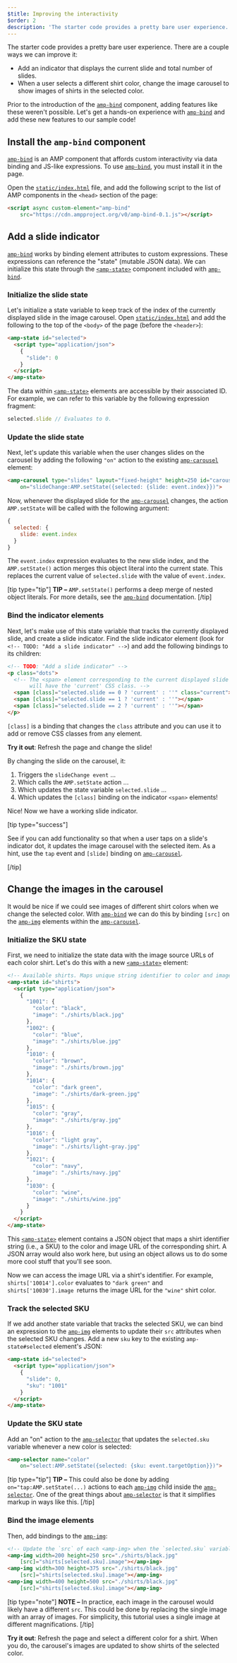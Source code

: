 ```yaml
---
$title: Improving the interactivity
$order: 2
description: 'The starter code provides a pretty bare user experience. There are a couple ways we can improve it - Add an indicator that displays the ...'
---
```


The starter code provides a pretty bare user experience. There are a couple ways we can improve it:

- Add an indicator that displays the current slide and total number of slides.
- When a user selects a different shirt color, change the image carousel to show images of shirts in the selected color.

Prior to the introduction of the [`amp-bind`](../../../../documentation/components/reference/amp-bind.md) component, adding features like these weren't possible. Let's get a hands-on experience with [`amp-bind`](../../../../documentation/components/reference/amp-bind.md) and add these new features to our sample code!

## Install the `amp-bind` component

[`amp-bind`](../../../../documentation/components/reference/amp-bind.md) is an AMP component that affords custom interactivity via data binding and JS-like expressions. To use [`amp-bind`](../../../../documentation/components/reference/amp-bind.md), you must install it in the page.

Open the [`static/index.html`](https://github.com/googlecodelabs/advanced-interactivity-in-amp/blob/master/static/index.html) file, and add the following script to the list of AMP components in the `<head>` section of the page:

```html
<script async custom-element="amp-bind"
    src="https://cdn.ampproject.org/v0/amp-bind-0.1.js"></script>
```

## Add a slide indicator

[`amp-bind`](../../../../documentation/components/reference/amp-bind.md) works by binding element attributes to custom expressions. These expressions can reference the "state" (mutable JSON data). We can initialize this state through the [`<amp-state>`](../../../../documentation/components/reference/amp-bind.md#state) component included with [`amp-bind`](../../../../documentation/components/reference/amp-bind.md).

### Initialize the slide state

Let's initialize a state variable to keep track of the index of the currently displayed slide in the image carousel. Open [`static/index.html`](https://github.com/googlecodelabs/advanced-interactivity-in-amp/blob/master/static/index.html) and add the following to the top of the `<body>` of the page (before the `<header>`):

```html
<amp-state id="selected">
  <script type="application/json">
    {
      "slide": 0
    }
  </script>
</amp-state>
```

The data within [`<amp-state>`](../../../../documentation/components/reference/amp-bind.md#state) elements are accessible by their associated ID. For example, we can refer to this variable by the following expression fragment:

```javascript
selected.slide // Evaluates to 0.
```

### Update the slide state

Next, let's update this variable when the user changes slides on the carousel by adding the following `"on"` action to the existing [`amp-carousel`](../../../../documentation/components/reference/amp-carousel.md) element:

```html
<amp-carousel type="slides" layout="fixed-height" height=250 id="carousel"
    on="slideChange:AMP.setState({selected: {slide: event.index}})">
```

Now, whenever the displayed slide for the [`amp-carousel`](../../../../documentation/components/reference/amp-carousel.md)  changes, the action `AMP.setState` will be called with the following argument:

```javascript
{
  selected: {
    slide: event.index
  }
}
```

The `event.index` expression evaluates to the new slide index, and the `AMP.setState()` action merges this object literal into the current state. This replaces the current value of `selected.slide` with the value of `event.index`.

[tip type="tip"]
**TIP –** `AMP.setState()` performs a deep merge of nested object literals. For more details, see the [`amp-bind`](../../../../documentation/components/reference/amp-bind.md) documentation.
[/tip]

### Bind the indicator elements

Next, let's make use of this state variable that tracks the currently displayed slide, and create a slide indicator. Find the slide indicator element (look for `<!-- TODO: "Add a slide indicator" -->`) and add the following bindings to its children:

```html
<!-- TODO: "Add a slide indicator" -->
<p class="dots">
  <!-- The <span> element corresponding to the current displayed slide
       will have the 'current' CSS class. -->
  <span [class]="selected.slide == 0 ? 'current' : ''" class="current"></span>
  <span [class]="selected.slide == 1 ? 'current' : ''"></span>
  <span [class]="selected.slide == 2 ? 'current' : ''"></span>
</p>
```

`[class]` is a binding that changes the `class` attribute and you can use it to add or remove CSS classes from any element.

**Try it out**: Refresh the page and change the slide!

By changing the slide on the carousel, it:

1.  Triggers the `slideChange event` ...
2.  Which calls the `AMP.setState` action ...
3.  Which updates the state variable `selected.slide` ...
4.  Which updates the `[class]` binding on the indicator `<span>` elements!

Nice! Now we have a working slide indicator.

[tip type="success"]

See if you can add functionality so that when a user taps on a slide's indicator dot, it updates the image carousel with the selected item. As a hint, use the `tap` event and `[slide]` binding on [`amp-carousel`](../../../../documentation/components/reference/amp-carousel.md).

[/tip]

## Change the images in the carousel

It would be nice if we could see images of different shirt colors when we change the selected color. With [`amp-bind`](../../../../documentation/components/reference/amp-bind.md) we can do this by binding `[src]` on the [`amp-img`](../../../../documentation/components/reference/amp-img.md) elements within the [`amp-carousel`](../../../../documentation/components/reference/amp-carousel.md).

### Initialize the SKU state

First, we need to initialize the state data with the image source URLs of each color shirt. Let's do this with a new [`<amp-state>`](../../../../documentation/components/reference/amp-bind.md#state) element:

```html
<!-- Available shirts. Maps unique string identifier to color and image URL string. -->
<amp-state id="shirts">
  <script type="application/json">
    {
      "1001": {
        "color": "black",
        "image": "./shirts/black.jpg"
      },
      "1002": {
        "color": "blue",
        "image": "./shirts/blue.jpg"
      },
      "1010": {
        "color": "brown",
        "image": "./shirts/brown.jpg"
      },
      "1014": {
        "color": "dark green",
        "image": "./shirts/dark-green.jpg"
      },
      "1015": {
        "color": "gray",
        "image": "./shirts/gray.jpg"
      },
      "1016": {
        "color": "light gray",
        "image": "./shirts/light-gray.jpg"
      },
      "1021": {
        "color": "navy",
        "image": "./shirts/navy.jpg"
      },
      "1030": {
        "color": "wine",
        "image": "./shirts/wine.jpg"
      }
    }
  </script>
</amp-state>
```

This [`<amp-state>`](../../../../documentation/components/reference/amp-bind.md#state) element contains a JSON object that maps a shirt identifier string (i.e., a SKU) to the color and image URL of the corresponding shirt. A JSON array would also work here, but using an object allows us to do some more cool stuff that you'll see soon.

Now we can access the image URL via a shirt's identifier. For example, `shirts['10014'].color` evaluates to `"dark green"` and `shirts['10030'].image `returns the image URL for the `"wine"` shirt color.

### Track the selected SKU

If we add another state variable that tracks the selected SKU, we can bind an expression to the [`amp-img`](../../../../documentation/components/reference/amp-img.md) elements to update their `src` attributes when the selected SKU changes. Add a new `sku` key to the existing `amp-state#selected` element's JSON:

```html
<amp-state id="selected">
  <script type="application/json">
    {
      "slide": 0,
      "sku": "1001"
    }
  </script>
</amp-state>
```

### Update the SKU state

Add an "on" action to the [`amp-selector`](../../../../documentation/components/reference/amp-selector.md) that updates the `selected.sku` variable whenever a new color is selected:

```html
<amp-selector name="color"
    on="select:AMP.setState({selected: {sku: event.targetOption}})">
```

[tip type="tip"]
**TIP –** This could also be done by adding `on="tap:AMP.setState(...)` actions to each [`amp-img`](../../../../documentation/components/reference/amp-img.md) child inside the [`amp-selector`](../../../../documentation/components/reference/amp-selector.md). One of the great things about [`amp-selector`](../../../../documentation/components/reference/amp-selector.md) is that it simplifies markup in ways like this.
[/tip]

### Bind the image elements

Then, add bindings to the [`amp-img`](../../../../documentation/components/reference/amp-img.md):

```html
<!-- Update the `src` of each <amp-img> when the `selected.sku` variable changes. -->
<amp-img width=200 height=250 src="./shirts/black.jpg"
    [src]="shirts[selected.sku].image"></amp-img>
<amp-img width=300 height=375 src="./shirts/black.jpg"
    [src]="shirts[selected.sku].image"></amp-img>
<amp-img width=400 height=500 src="./shirts/black.jpg"
    [src]="shirts[selected.sku].image"></amp-img>
```

[tip type="note"]
**NOTE –**  In practice, each image in the carousel would likely have a different `src`. This could be done by replacing the single image with an array of images. For simplicity, this tutorial uses a single image at different magnifications.
[/tip]

**Try it out**: Refresh the page and select a different color for a shirt. When you do, the carousel's images are updated to show shirts of the selected color.
